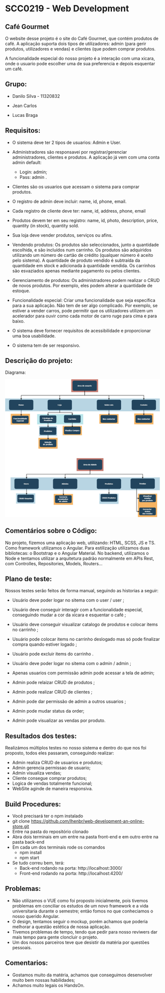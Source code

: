 
# SCC0219 - Web Development

## Café Gourmet

O website desse projeto é o site do Café Gourmet, que contém produtos de café. A aplicação suporta dois tipos de utilizadores: admin (para gerir produtos, utilizadores e vendas) e clientes (que podem comprar produtos.

A funcionalidade especial do nosso projeto é a interação com uma xicara, onde o usuario pode escolher uma de sua preferencia e depois esquentar um café.

## Grupo:

* Danilo Silva - 11320832

* Jean Carlos

* Lucas Braga

## Requisitos:

* O sistema deve ter 2 tipos de usuarios: Admin e User.

* Administradores são responsavei por registrar/gerenciar administradores, clientes e produtos. A aplicação já vem com uma conta admin default: 
	* Login: admin;  
	* Pass: admin .

* Clientes são os usuarios que acessam o sistema para comprar produtos.

* O registro de admin deve incluir: name, id, phone, email.

* Cada registro de cliente deve ter: name, id, address, phone, email

* Produtos devem ter em seu registro: name, id, photo, description, price, quantity (in stock), quantity sold.

* Sua loja deve vender produtos, serviços ou afins.

* Vendendo produtos: Os produtos são seleccionados, junto a quantidade escolhida, e são incluídos num carrinho. Os produtos são adquiridos utilizando um número de cartão de crédito (qualquer número é aceito pelo sistema). A quantidade de produto vendido é subtraída da quantidade em stock e adicionada à quantidade vendida. Os carrinhos são esvaziados apenas mediante pagamento ou pelos clientes.

* Gerenciamento de produtos: Os administradores podem realizar o CRUD de novos produtos. Por exemplo, eles podem alterar a quantidade de estoque.

* Funcionalidade especial: Criar uma funcionalidade que seja específica para a sua aplicação. Não tem de ser algo complicado. Por exemplo, se estiver a vender carros, pode permitir que os utilizadores utilizem um acelerador para ouvir como cada motor de carro ruge para cima e para baixo.

* O sistema deve fornecer requisitos de acessibilidade e proporcionar uma boa usabilidade. 

* O sistema tem de ser responsivo.  

## Descrição do projeto:

Diagrama:

![Diagrama do projeto](Diagrama.jpg)

## Comentários sobre o Código:

No projeto, fizemos uma aplicação web, utilizando: HTML, SCSS, JS e TS.
Como framework utilizamos o Angular.
Para estilização utilizamos duas bibliotecas: o Bootstrap e o Angular Material.
No backend, utilizamos o Node e tentamos utilizar a arquitetura padrão normalmente em APIs Rest, com Controlles, Repositories, Models, Routers...

## Plano de teste:

Nossos testes serão feitos de forma manual, seguindo as historias a seguir: 

* Usuário deve poder logar no sitema com o user / user ;
* Usuário deve conseguir interagir com a funcionalidade especial, conseguindo mudar a cor da xicara e esquentar o café ;
* Usuário deve conseguir visualizar catalogo de produtos e colocar items no carrinho ;
* Usuário pode colocar items no carrinho deslogado mas só pode finalizar compra quando estiver logado ;
* Usuário pode excluir items do carrinho .

* Usuário deve poder logar no sitema com o admin / admin ;
* Apenas usuarios com permissão admin pode acessar a tela de admin;
* Admin pode relaizar CRUD de produtos ;
* Admin pode realizar CRUD de clientes ;
* Admin pode dar permissão de admin a outros usuarios ;
* Admin pode mudar status da order;
* Admin pode visualizar as vendas por produto.

## Resultados dos testes:

Realizámos múltiplos testes no nosso sistema e dentro do que nos foi proposto, todos eles passaram, conseguindo realizar:

* Admin realiza CRUD de usuarios e produtos;
* Admin gerencia permissao de usuario;
* Admin visualiza vendas;
* Cliente consegue comprar produtos;
* Logica de vendas totalmente funcional;
* WebSite aginde de maneira responsiva.  

## Build Procedures:

* Você precisará ter o npm instalado 
* git clone https://github.com/lhenbr/web-development-an-online-store.git
* Entre na pasta do repositório clonado
* Abra dois terminais em um entre na pasta front-end e em outro entre na pasta back-end
* Em cada um dos terminais rode os comandos
	* npm install
	* npm start  
* Se tudo correu bem, terá:
	* Back-end rodando na porta: http://localhost:3000/
	* Front-end rodando na porta: http://localhost:4200/
	
## Problemas:

* Não utilizamos o VUE como foi proposto inicialmente, pois tivemos problemas em conciliar os estudos de um novo framework e a vida universitaria durante o semestre; então fomos no que conheciamos o nosso querido Angular.
* O design, tentamos seguir o mockup, porém achamos que poderia melhorar a questão estética de nossa aplicação.
* Tivemos problemas de tempo, tendo que pedir para nosso reviwers dar mais tempo para gente cloncluir o projeto.
* Um dos nossos parceiros teve que desistir da matéria por questões pessoais.

## Comentarios:

* Gostamos muito da matéria, achamos que conseguimos desenvolver muito bem nossas habilidades;
* Achamos muito legais os HandsOn.
